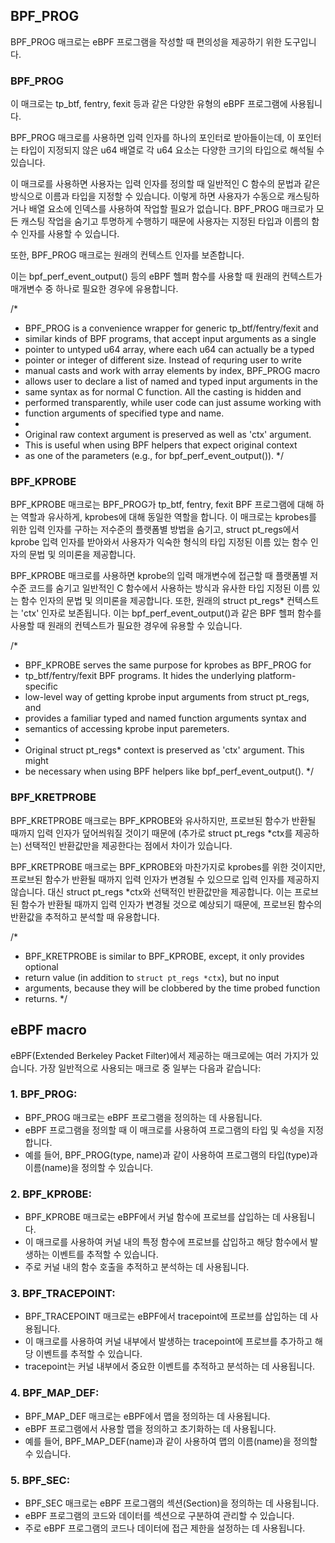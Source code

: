 ## BPF_PROG

BPF_PROG 매크로는 eBPF 프로그램을 작성할 때 편의성을 제공하기 위한 도구입니다. 


### BPF_PROG 
이 매크로는 tp_btf, fentry, fexit 등과 같은 다양한 유형의 eBPF 프로그램에 사용됩니다. 

BPF_PROG 매크로를 사용하면 입력 인자를 하나의 포인터로 받아들이는데, 
이 포인터는 타입이 지정되지 않은 u64 배열로 각 u64 요소는 다양한 크기의 타입으로 해석될 수 있습니다.

이 매크로를 사용하면 사용자는 입력 인자를 정의할 때 일반적인 C 함수의 문법과 같은 방식으로 이름과 타입을 지정할 수 있습니다. 
이렇게 하면 사용자가 수동으로 캐스팅하거나 배열 요소에 인덱스를 사용하여 작업할 필요가 없습니다. 
BPF_PROG 매크로가 모든 캐스팅 작업을 숨기고 투명하게 수행하기 때문에 사용자는 지정된 타입과 이름의 함수 인자를 사용할 수 있습니다.

또한, BPF_PROG 매크로는 원래의 컨텍스트 인자를 보존합니다. 

이는 bpf_perf_event_output() 등의 eBPF 헬퍼 함수를 사용할 때 원래의 컨텍스트가 매개변수 중 하나로 필요한 경우에 유용합니다.

/*
 * BPF_PROG is a convenience wrapper for generic tp_btf/fentry/fexit and
 * similar kinds of BPF programs, that accept input arguments as a single
 * pointer to untyped u64 array, where each u64 can actually be a typed
 * pointer or integer of different size. Instead of requring user to write
 * manual casts and work with array elements by index, BPF_PROG macro
 * allows user to declare a list of named and typed input arguments in the
 * same syntax as for normal C function. All the casting is hidden and
 * performed transparently, while user code can just assume working with
 * function arguments of specified type and name.
 *
 * Original raw context argument is preserved as well as 'ctx' argument.
 * This is useful when using BPF helpers that expect original context
 * as one of the parameters (e.g., for bpf_perf_event_output()).
 */


### BPF_KPROBE
BPF_KPROBE 매크로는 BPF_PROG가 tp_btf, fentry, fexit BPF 프로그램에 대해 하는 역할과 유사하게, kprobes에 대해 동일한 역할을 합니다. 
이 매크로는 kprobes를 위한 입력 인자를 구하는 저수준의 플랫폼별 방법을 숨기고, struct pt_regs에서 kprobe 입력 인자를 받아와서 사용자가 익숙한 형식의 타입 지정된 이름 있는 함수 인자의 문법 및 의미론을 제공합니다.

BPF_KPROBE 매크로를 사용하면 kprobe의 입력 매개변수에 접근할 때 플랫폼별 저수준 코드를 숨기고 일반적인 C 함수에서 사용하는 방식과 유사한 타입 지정된 이름 있는 함수 인자의 문법 및 의미론을 제공합니다. 
또한, 원래의 struct pt_regs* 컨텍스트는 'ctx' 인자로 보존됩니다. 
이는 bpf_perf_event_output()과 같은 BPF 헬퍼 함수를 사용할 때 원래의 컨텍스트가 필요한 경우에 유용할 수 있습니다.

/*
 * BPF_KPROBE serves the same purpose for kprobes as BPF_PROG for
 * tp_btf/fentry/fexit BPF programs. It hides the underlying platform-specific
 * low-level way of getting kprobe input arguments from struct pt_regs, and
 * provides a familiar typed and named function arguments syntax and
 * semantics of accessing kprobe input paremeters.
 *
 * Original struct pt_regs* context is preserved as 'ctx' argument. This might
 * be necessary when using BPF helpers like bpf_perf_event_output().
 */


### BPF_KRETPROBE

BPF_KRETPROBE 매크로는 BPF_KPROBE와 유사하지만, 프로브된 함수가 반환될 때까지 입력 인자가 덮어씌워질 것이기 때문에 (추가로 struct pt_regs *ctx를 제공하는) 선택적인 반환값만을 제공한다는 점에서 차이가 있습니다.

BPF_KRETPROBE 매크로는 BPF_KPROBE와 마찬가지로 kprobes를 위한 것이지만, 프로브된 함수가 반환될 때까지 입력 인자가 변경될 수 있으므로 입력 인자를 제공하지 않습니다. 대신 struct pt_regs *ctx와 선택적인 반환값만을 제공합니다. 이는 프로브된 함수가 반환될 때까지 입력 인자가 변경될 것으로 예상되기 때문에, 프로브된 함수의 반환값을 추적하고 분석할 때 유용합니다.


/*
 * BPF_KRETPROBE is similar to BPF_KPROBE, except, it only provides optional
 * return value (in addition to `struct pt_regs *ctx`), but no input
 * arguments, because they will be clobbered by the time probed function
 * returns.
 */


## eBPF macro

eBPF(Extended Berkeley Packet Filter)에서 제공하는 매크로에는 여러 가지가 있습니다. 가장 일반적으로 사용되는 매크로 중 일부는 다음과 같습니다:

### 1. BPF_PROG:

* BPF_PROG 매크로는 eBPF 프로그램을 정의하는 데 사용됩니다.
* eBPF 프로그램을 정의할 때 이 매크로를 사용하여 프로그램의 타입 및 속성을 지정합니다.
* 예를 들어, BPF_PROG(type, name)과 같이 사용하여 프로그램의 타입(type)과 이름(name)을 정의할 수 있습니다.

### 2. BPF_KPROBE:

* BPF_KPROBE 매크로는 eBPF에서 커널 함수에 프로브를 삽입하는 데 사용됩니다.
* 이 매크로를 사용하여 커널 내의 특정 함수에 프로브를 삽입하고 해당 함수에서 발생하는 이벤트를 추적할 수 있습니다.
* 주로 커널 내의 함수 호출을 추적하고 분석하는 데 사용됩니다.

### 3. BPF_TRACEPOINT:

* BPF_TRACEPOINT 매크로는 eBPF에서 tracepoint에 프로브를 삽입하는 데 사용됩니다.
* 이 매크로를 사용하여 커널 내부에서 발생하는 tracepoint에 프로브를 추가하고 해당 이벤트를 추적할 수 있습니다.
* tracepoint는 커널 내부에서 중요한 이벤트를 추적하고 분석하는 데 사용됩니다.

### 4. BPF_MAP_DEF:

* BPF_MAP_DEF 매크로는 eBPF에서 맵을 정의하는 데 사용됩니다.
* eBPF 프로그램에서 사용할 맵을 정의하고 초기화하는 데 사용됩니다.
* 예를 들어, BPF_MAP_DEF(name)과 같이 사용하여 맵의 이름(name)을 정의할 수 있습니다.

### 5. BPF_SEC:

* BPF_SEC 매크로는 eBPF 프로그램의 섹션(Section)을 정의하는 데 사용됩니다.
* eBPF 프로그램의 코드와 데이터를 섹션으로 구분하여 관리할 수 있습니다.
* 주로 eBPF 프로그램의 코드나 데이터에 접근 제한을 설정하는 데 사용됩니다.
